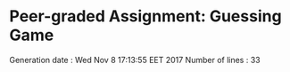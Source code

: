  # Peer-graded Assignment: Guessing Game
Generation date : Wed Nov  8 17:13:55 EET 2017
Number of lines : 33
